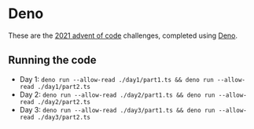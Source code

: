 # Deno

These are the [2021 advent of code](https://adventofcode.com/2021/) challenges, completed using [Deno](https://deno.land/).

## Running the code

* Day 1: `deno run --allow-read ./day1/part1.ts && deno run --allow-read ./day1/part2.ts`
* Day 2: `deno run --allow-read ./day2/part1.ts && deno run --allow-read ./day2/part2.ts`
* Day 3: `deno run --allow-read ./day3/part1.ts && deno run --allow-read ./day3/part2.ts`
